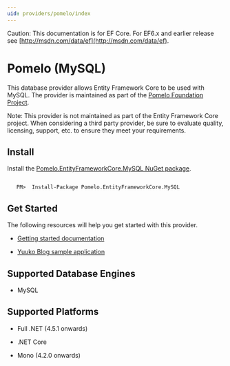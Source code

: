```yaml
---
uid: providers/pomelo/index
---
```

Caution: This documentation is for EF Core. For EF6.x and earlier release see [http://msdn.com/data/ef](http://msdn.com/data/ef).

# Pomelo (MySQL)

This database provider allows Entity Framework Core to be used with MySQL. The provider is maintained as part of the [Pomelo Foundation Project](https://github.com/PomeloFoundation/Pomelo.EntityFrameworkCore.MySql).

Note: This provider is not maintained as part of the Entity Framework Core project. When considering a third party provider, be sure to evaluate quality, licensing, support, etc. to ensure they meet your requirements.

## Install

Install the [Pomelo.EntityFrameworkCore.MySQL NuGet package](https://www.nuget.org/packages/Pomelo.EntityFrameworkCore.MySQL).

<!-- literal_block"ids  "classes  "xml:space": "preserve", "backrefs  "linenos": false, "dupnames  : "csharp",", highlight_args}, "names": [] -->

````text

   PM>  Install-Package Pomelo.EntityFrameworkCore.MySQL
   ````

## Get Started

The following resources will help you get started with this provider.
   * [Getting started documentation](https://github.com/PomeloFoundation/Pomelo.EntityFrameworkCore.MySql/blob/master/README.md#getting-started)

   * [Yuuko Blog sample application](https://github.com/Kagamine/YuukoBlog-NETCore-MySql)

## Supported Database Engines

   * MySQL

## Supported Platforms

   * Full .NET (4.5.1 onwards)

   * .NET Core

   * Mono (4.2.0 onwards)
